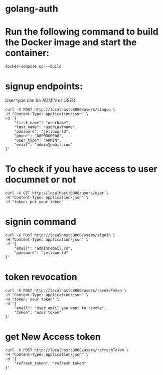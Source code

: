 # golang-auth

# Run the following command to build the Docker image and start the container:
```
docker-compose up --build
```
# signup endpoints: 
User type can be ADMIN or USER
```
curl -X POST http://localhost:8000/users/singup \
-H "Content-Type: application/json" \
-d '{
    "first_name": "userName",
    "last_name": "userLastname",
    "password": "jelloworld",
    "phone": "0000000000",
    "user_type": "ADMIN",
    "email": "admin@email.com"
}'
```

# To check if you have access to user documnet or not
```
curl -X GET http://localhost:8000/users/user \
-H "Content-Type: application/json" \
-H "token: put your token"
```

# signin command
```
curl -X POST http://localhost:8000/users/signin \
-H "Content-Type: application/json" \
-d '{
    "email": "admin@email.co",
    "password": "jelloworld"
}'
```

# token revocation
```
curl -X POST http://localhost:8000/users/revokeToken \
-H "Content-Type: application/json" \
-H "token: your token" \
-d '{
    "email": "user email you want to revoke",
    "token": "user token"
}'

```

# get New Access token
```
curl -X POST http://localhost:8000/users/refreshToken \
-H "Content-Type: application/json" \
-d '{
    "refresh_token": "refresh token"
}'

```
